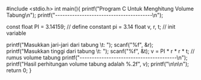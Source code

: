 #include <stdio.h>
int main(){
    printf("Program C Untuk Menghitung Volume Tabung\n");
    printf("----------------------------------------\n");
  
  const float PI = 3.14159; // define constant pi = 3.14
  float v, r, t; // init variable
  
  printf("Masukkan jari-jari dari tabung \t: ");
  scanf("%f", &r);
  printf("Masukkan tinggi dari tabung \t: ");
  scanf("%f", &t);
  v = PI * r * r * t; // rumus volume tabung
  printf("----------------------------------------\n");
  printf("Hasil perhitungan volume tabung adalah %.2f", v);
  printf("\n\n\n");
  return 0;
}
